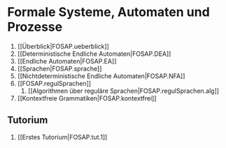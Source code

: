 
# Formale Systeme, Automaten und Prozesse
1. [[Überblick|FOSAP.ueberblick]]
2. [[Deterministische Endliche Automaten|FOSAP.DEA]]
3. [[Endliche Automaten|FOSAP.EA]]
4. [[Sprachen|FOSAP.sprache]]
5. [[Nichtdeterministische Endliche Automaten|FOSAP.NFA]]
6. [[FOSAP.regulSprachen]]
   1. [[Algorithmen über reguläre Sprachen|FOSAP.regulSprachen.alg]]
7. [[Kontextfreie Grammatiken|FOSAP.kontextfrei]]


## Tutorium
1. [[Erstes Tutorium|FOSAP.tut.1]]